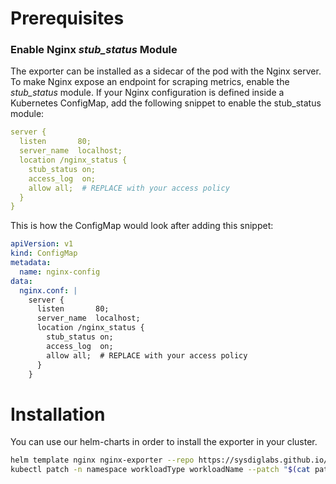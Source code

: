 # Prerequisites


### Enable Nginx _stub_status_ Module
The exporter can be installed as a sidecar of the pod with the Nginx server. To make Nginx expose an endpoint for scraping metrics, enable the _stub_status_ module.
If your Nginx configuration is defined inside a Kubernetes ConfigMap, add the following snippet to enable the stub_status module:

```yaml
server {
  listen       80;
  server_name  localhost;
  location /nginx_status {
    stub_status on;
    access_log  on;
    allow all;  # REPLACE with your access policy
  }
}
```

This is how the ConfigMap would look after adding this snippet:

```yaml
apiVersion: v1
kind: ConfigMap
metadata:
  name: nginx-config
data:
  nginx.conf: |
    server {
      listen       80;
      server_name  localhost;
      location /nginx_status {
        stub_status on;
        access_log  on;
        allow all;  # REPLACE with your access policy
      }
    }
```
# Installation

You can use our helm-charts in order to install the exporter in your cluster.
```sh
helm template nginx nginx-exporter --repo https://sysdiglabs.github.io/integrations-charts > patch.yaml
kubectl patch -n namespace workloadType workloadName --patch "$(cat patch.yaml)"
```